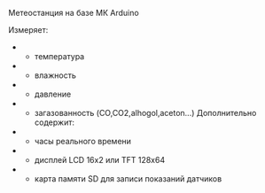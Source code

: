 Метеостанция на базе МК Arduino

Измеряет:
* - температура
* - влажность
* - давление
* - загазованность (CO,CO2,alhogol,aceton...)
Дополнительно содержит:
* - часы реального времени
* - дисплей LCD 16х2 или TFT 128х64
* - карта памяти SD для записи показаний датчиков

